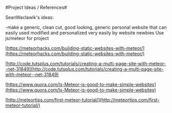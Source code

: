 #Project Ideas / References#

SeanWaclawik's ideas:

  -make a generic, clean cut, good looking, generic personal website 
  that can easily used modified and personalized very easily by website newbies
  Use js/meteor for project
  
  [https://meteorhacks.com/building-static-websites-with-meteor/](https://meteorhacks.com/building-static-websites-with-meteor/)
  
  [http://code.tutsplus.com/tutorials/creating-a-multi-page-site-with-meteor--net-31849](http://code.tutsplus.com/tutorials/creating-a-multi-page-site-with-meteor--net-31849)
  
  [https://www.quora.com/Is-Meteor-js-good-to-make-simple-websites](https://www.quora.com/Is-Meteor-js-good-to-make-simple-websites)
  
  [http://meteortips.com/first-meteor-tutorial/](http://meteortips.com/first-meteor-tutorial/)
  
  
